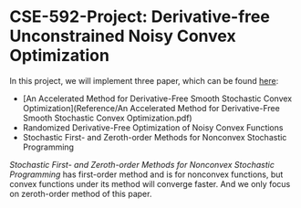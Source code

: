 # CSE-592-Project: Derivative-free Unconstrained Noisy Convex Optimization

In this project, we will implement three paper, which can be found [here](https://github.com/xuan-li/CSE-592-Project/tree/master/Reference/Same%20Assumption):

- [An Accelerated Method for Derivative-Free Smooth Stochastic Convex Optimization](Reference/An Accelerated Method for Derivative-Free Smooth Stochastic Convex Optimization.pdf)
- Randomized Derivative-Free Optimization of Noisy Convex Functions
- Stochastic First- and Zeroth-order Methods for Nonconvex Stochastic Programming

*Stochastic First- and Zeroth-order Methods for Nonconvex Stochastic Programming* has first-order method and is for nonconvex functions, but convex functions under its method will converge faster. And we only focus on zeroth-order method of this paper.



